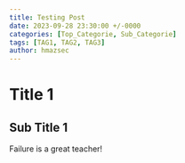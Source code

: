 ```yaml
---
title: Testing Post
date: 2023-09-28 23:30:00 +/-0000
categories: [Top_Categorie, Sub_Categorie]
tags: [TAG1, TAG2, TAG3]
author: hmazsec
---
```


# Title 1
## Sub Title 1

Failure is a great teacher!
